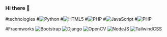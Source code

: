 ### Hi there 👋

<!--
**Apelpollo/Apelpollo** is a ✨ _special_ ✨ repository because its `README.md` (this file) appears on your GitHub profile.

Here are some ideas to get you started:

- 🔭 I’m currently working on ...
- 🌱 I’m currently learning ...
- 👯 I’m looking to collaborate on ...
- 🤔 I’m looking for help with ...
- 💬 Ask me about ...
- 📫 How to reach me: ...
- 😄 Pronouns: ...
- ⚡ Fun fact: ...
-->

#technologies
#![Python](https://img.shields.io/badge/python-3670A0?style=for-the-badge&logo=python&logoColor=ffdd54)
#![HTML5](https://img.shields.io/badge/html5-%23E34F26.svg?style=for-the-badge&logo=html5&logoColor=white)
#![PHP](https://img.shields.io/badge/php-%23777BB4.svg?style=for-the-badge&logo=php&logoColor=white)
#![JavaScript](https://img.shields.io/badge/javascript-%23323330.svg?style=for-the-badge&logo=javascript&logoColor=%23F7DF1E)
#![PHP](https://img.shields.io/badge/php-%23777BB4.svg?style=for-the-badge&logo=php&logoColor=white)

#Fraemworks
![Bootstrap](https://img.shields.io/badge/bootstrap-%238511FA.svg?style=for-the-badge&logo=bootstrap&logoColor=white)
![Django](https://img.shields.io/badge/django-%23092E20.svg?style=for-the-badge&logo=django&logoColor=white)
![OpenCV](https://img.shields.io/badge/opencv-%23white.svg?style=for-the-badge&logo=opencv&logoColor=white)
![NodeJS](https://img.shields.io/badge/node.js-6DA55F?style=for-the-badge&logo=node.js&logoColor=white)
![TailwindCSS](https://img.shields.io/badge/tailwindcss-%2338B2AC.svg?style=for-the-badge&logo=tailwind-css&logoColor=white)


